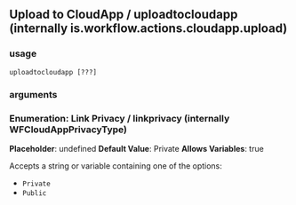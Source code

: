 
## Upload to CloudApp / uploadtocloudapp (internally is.workflow.actions.cloudapp.upload)

### usage
`uploadtocloudapp [???]`

### arguments
### Enumeration: Link Privacy / linkprivacy (internally WFCloudAppPrivacyType)
**Placeholder**: undefined
**Default Value**: Private
**Allows Variables**: true


Accepts a string 
or variable
containing one of the options:

- `Private`
- `Public`
